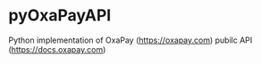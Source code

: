 # pyOxaPayAPI
Python implementation of OxaPay (https://oxapay.com) pubilc API (https://docs.oxapay.com)
